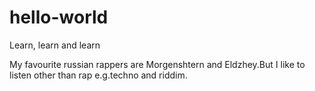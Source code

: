 # hello-world
Learn, learn and learn 

My favourite russian rappers are Morgenshtern and Eldzhey.But I like to listen other than rap e.g.techno and riddim.
